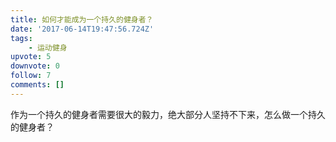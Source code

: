 ```yaml
---
title: 如何才能成为一个持久的健身者？
date: '2017-06-14T19:47:56.724Z'
tags:
    - 运动健身
upvote: 5
downvote: 0
follow: 7
comments: []
---
```


作为一个持久的健身者需要很大的毅力，绝大部分人坚持不下来，怎么做一个持久的健身者？
